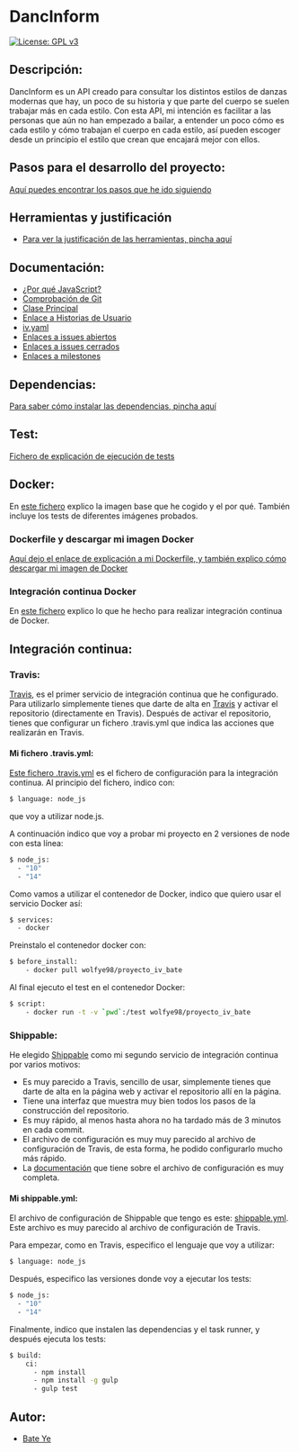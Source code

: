 # DancInform
[![License: GPL v3](https://img.shields.io/badge/License-GPLv3-blue.svg)](https://www.gnu.org/licenses/gpl-3.0)
## Descripción:
DancInform es un API creado para consultar los distintos estilos de danzas modernas que hay, un poco de su historia y que parte del cuerpo se suelen trabajar más en cada estilo.
Con esta API, mi intención es facilitar a las personas que aún no han empezado a bailar, a entender un poco cómo es cada estilo y cómo trabajan el cuerpo en cada estilo, así pueden escoger desde un principio el estilo que crean que encajará mejor con ellos.
## Pasos para el desarrollo del proyecto:
[Aquí puedes encontrar los pasos que he ido siguiendo](https://github.com/WolfYe98/Proyecto_IV_Bate/blob/master/docs/pasosaseguir.md)
## Herramientas y justificación
- [Para ver la justificación de las herramientas, pincha aquí](/docs/justificacion.md)
## Documentación:
- [¿Por qué JavaScript?](docs/herramientas.md)
- [Comprobación de Git](docs/comprobacion.md)
- [Clase Principal](https://github.com/WolfYe98/Proyecto_IV_Bate/blob/master/app/database.js)
- [Enlace a Historias de Usuario](https://github.com/WolfYe98/Proyecto_IV_Bate/milestone/2)
- [iv.yaml](https://github.com/WolfYe98/Proyecto_IV_Bate/blob/master/iv.yaml)
- [Enlaces a issues abiertos](https://github.com/WolfYe98/Proyecto_IV_Bate/issues)
- [Enlaces a issues cerrados](https://github.com/WolfYe98/Proyecto_IV_Bate/issues?q=is%3Aissue+is%3Aclosed)
- [Enlaces a milestones](https://github.com/WolfYe98/Proyecto_IV_Bate/milestones)
## Dependencias:
[Para saber cómo instalar las dependencias, pincha aquí](docs/dependencias.md)
## Test:
[Fichero de explicación de ejecución de tests](docs/test.md)
## Docker:
En [este fichero](docs/dockerimagebase.md) explico la imagen base que he cogido y el por qué. También incluye los tests de diferentes imágenes probados.

### Dockerfile y descargar mi imagen Docker
[Aquí dejo el enlace de explicación a mi Dockerfile, y también explico cómo descargar mi imagen de Docker](docs/dockerfile.md)


### Integración continua Docker
En [este fichero](docs/integraciondocker.md) explico lo que he hecho para realizar integración continua de Docker.

## Integración continua:
### Travis:
[Travis](https://travis-ci.org), es el primer servicio de integración continua que he configurado. Para utilizarlo simplemente tienes que darte de alta en
[Travis](https://travis-ci.org) y activar el repositorio (directamente en Travis).
Después de activar el repositorio, tienes que configurar un fichero .travis.yml que indica las acciones que realizarán en Travis.
#### Mi fichero .travis.yml:
[Este fichero .travis.yml](https://github.com/WolfYe98/Proyecto_IV_Bate/blob/master/.travis.yml) es el fichero de configuración para la integración continua.
Al principio del fichero, indico con:
```bash
$ language: node_js
```
que voy a utilizar node.js.

A continuación indico que voy a probar mi proyecto en 2 versiones de node con esta línea:
```bash
$ node_js:
  - "10"
  - "14"
```

Como vamos a utilizar el contenedor de Docker, indico que quiero usar el servicio Docker así:
```bash
$ services:
  - docker
```

Preinstalo el contenedor docker con:
```bash
$ before_install:
    - docker pull wolfye98/proyecto_iv_bate
```

Al final ejecuto el test en el contenedor Docker:
```bash
$ script:
    - docker run -t -v `pwd`:/test wolfye98/proyecto_iv_bate
```

### Shippable:
He elegido [Shippable](https://app.shippable.com) como mi segundo servicio de integración continua por varios motivos:
* Es muy parecido a Travis, sencillo de usar, simplemente tienes que darte de alta en la página web y activar el repositorio allí en la página.
* Tiene una interfaz que muestra muy bien todos los pasos de la construcción del repositorio.
* Es muy rápido, al menos hasta ahora no ha tardado más de 3 minutos en cada commit.
* El archivo de configuración es muy muy parecido al archivo de configuración de Travis, de esta forma, he podido configurarlo mucho más rápido.
* La [documentación](http://docs.shippable.com/ci/yml-structure/) que tiene sobre el archivo de configuración es muy completa.

#### Mi shippable.yml:
El archivo de configuración de Shippable que tengo es este: [shippable.yml](https://github.com/WolfYe98/Proyecto_IV_Bate/blob/master/shippable.yml).
Este archivo es muy parecido al archivo de configuración de Travis.

Para empezar, como en Travis, especifico el lenguaje que voy a utilizar:
```bash
$ language: node_js
```
Después, especifico las versiones donde voy a ejecutar los tests:
```bash
$ node_js:
  - "10"
  - "14"
```
Finalmente, indico que instalen las dependencias y el task runner, y después ejecuta los tests:
```bash
$ build:
    ci:
      - npm install
      - npm install -g gulp
      - gulp test

```


## Autor:
- [Bate Ye](https://github.com/WolfYe98)
